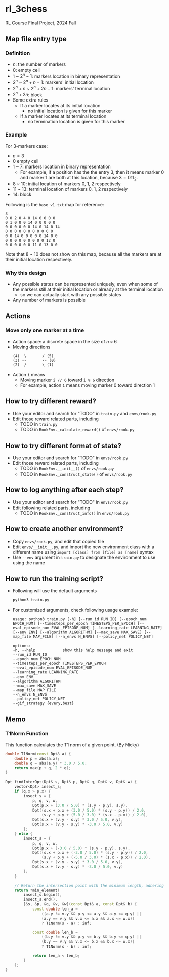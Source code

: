 # rl_3chess
RL Course Final Project, 2024 Fall

## Map file entry type

### Definition

- $n$: the number of markers
- $0$: empty cell
- $1$ ~ $2^n-1$: markers location in binary representation
- $2^n$ ~ $2^n+n-1$: markers' initial location
- $2^n+n$ ~ $2^n+2n-1$: markers' terminal location
- $2^n+2n$: block
- Some extra rules
    - If a marker locates at its initial location
        - no initial location is given for this marker
    - If a marker locates at its terminal location
        - no termination location is given for this marker

### Example

For 3-markers case:
- $n=3$
- $0$ empty cell
- $1$ ~ $7$: markers location in binary representation
    - For example, if a position has the the entry $3$, then it means marker 0 and marker 1 are both at this location, because $3 = 011_2$.
- $8$ ~ $10$: initial location of markers 0, 1, 2 respectively
- $11$ ~ $13$: terminal location of markers 0, 1, 2 respectively
- $14$: block

Following is the `base_v1.txt` map for reference:
```
3
0 0 2 0 4 0 14 0 0 0 0
0 1 0 0 0 14 0 0 0 0 0
0 0 0 0 0 0 14 0 14 0 14
0 0 0 0 0 0 0 0 0 0 0
0 0 14 0 0 0 0 0 14 0 0
0 0 0 0 0 0 0 0 0 12 0
0 0 0 0 0 0 11 0 13 0 0
```
Note that $8$ ~ $10$ does not show on this map, because all the markers are at their initial location respectively.

### Why this design
- Any possible states can be represented uniquely, even when some of the markers still at their initial location or already at the terminal location
    - so we can actually start with any possible states
- Any number of markers is possible

## Actions

### Move only one marker at a time

- Action space: a discrete space in the size of $n\times 6$
- Moving directions
    ```
    (4)  \       / (5)
    (3) --       -- (0)
    (2)  /       \ (1)
    ```
- Action `i` means
    - Moving marker `i // 6` toward `i % 6` direction
    - For example, action `1` means moving marker 0 toward direction 1

## How to try different reward?
- Use your editor and search for "TODO" in `train.py` and `envs/rook.py`
- Edit those reward related parts, including
    - TODO in `train.py`
    - TODO in `RookEnv._calculate_reward()` of `envs/rook.py`

## How to try different format of state?
- Use your editor and search for "TODO" in `envs/rook.py`
- Edit those reward related parts, including
    - TODO in `RookEnv.__init__()` of `envs/rook.py`
    - TODO in `RookEnv._construct_state()` of `envs/rook.py`

## How to log anything after each step?
- Use your editor and search for "TODO" in `envs/rook.py`
- Edit following related parts, including
    - TODO in `RookEnv._construct_info()` in `envs/rook.py`

## How to create another environment?
- Copy `envs/rook.py`, and edit that copied file
- Edit `envs/__init__.py`, and import the new environment class with a different name using `import [class] from [file] as [name]` syntax
- Use `--env` argument in `train.py` to designate the environment to use using the name

## How to run the training script?

- Following will use the default arguments
    ```bash
    python3 train.py
    ```
- For customized arguments, check following usage example:
    ```
    usage: python3 train.py [-h] [--run_id RUN_ID] [--epoch_num EPOCH_NUM] [--timesteps_per_epoch TIMESTEPS_PER_EPOCH] [--eval_episode_num EVAL_EPISODE_NUM] [--learning_rate LEARNING_RATE][--env ENV] [--algorithm ALGORITHM] [--max_save MAX_SAVE] [--map_file MAP_FILE] [--n_envs N_ENVS] [--policy_net POLICY_NET]

    options:
    -h, --help            show this help message and exit
    --run_id RUN_ID
    --epoch_num EPOCH_NUM
    --timesteps_per_epoch TIMESTEPS_PER_EPOCH
    --eval_episode_num EVAL_EPISODE_NUM
    --learning_rate LEARNING_RATE
    --env ENV
    --algorithm ALGORITHM
    --max_save MAX_SAVE
    --map_file MAP_FILE
    --n_envs N_ENVS
    --policy_net POLICY_NET
    --gif_strategy {every,best}
    ```


## Memo

### **T1Norm Function**
This function calculates the T1 norm of a given point. (By Nicky)

```cpp
double T1Norm(const Dpt& a) {
    double p = abs(a.x);
    double q = abs(a.y) * 3.0 / 5.0;
    return max(p + q, 2 * q);
}

Dpt findInterOpt(Dpt& s, Dpt& p, Dpt& q, Dpt& v, Dpt& w) {
    vector<Dpt> insect_s;
    if (q.x > p.x) {
        insect_s = {
            p, q, v, w, 
            Dpt(p.x + (3.0 / 5.0) * (s.y - p.y), s.y), 
            Dpt((s.x + p.x + (3.0 / 5.0) * (s.y - p.y)) / 2.0, 
                (s.y + p.y + (5.0 / 3.0) * (s.x - p.x)) / 2.0), 
            Dpt(s.x + (v.y - s.y) * 3.0 / 5.0, v.y), 
            Dpt(s.x + (v.y - s.y) * -3.0 / 5.0, v.y)
        };
    } else {
        insect_s = {
            p, q, v, w, 
            Dpt(p.x + (-3.0 / 5.0) * (s.y - p.y), s.y), 
            Dpt((s.x + p.x + (-3.0 / 5.0) * (s.y - p.y)) / 2.0, 
                (s.y + p.y + (-5.0 / 3.0) * (s.x - p.x)) / 2.0), 
            Dpt(s.x + (v.y - s.y) * 3.0 / 5.0, v.y), 
            Dpt(s.x + (v.y - s.y) * -3.0 / 5.0, v.y)
        };
    }

    // Return the intersection point with the minimum length, adhering to routing constraints.
    return *min_element(
        insect_s.begin(), 
        insect_s.end(), 
        [&s, &p, &q, &v, &w](const Dpt& a, const Dpt& b) {
            const double len_a = 
                ((a.y != v.y && p.y <= a.y && a.y <= q.y) || 
                (a.y == v.y && v.x <= a.x && a.x <= w.x)) 
                ? T1Norm(s - a) : inf;

            const double len_b = 
                ((b.y != v.y && p.y <= b.y && b.y <= q.y) || 
                (b.y == v.y && v.x <= b.x && b.x <= w.x)) 
                ? T1Norm(s - b) : inf;

            return len_a < len_b;
        }
    );
}

